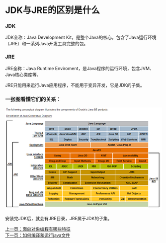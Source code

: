 # JDK与JRE的区别是什么

### JDK

JDK全称：Java Development Kit，是整个Java的核心，包含了Java运行环境（JRE）和一系列Java开发工具完整的包。

### JRE

JRE全称：Java Runtime Enviroment，是Java程序的运行环境，包含JVM、Java核心类库等。

JRE只能用来运行Java应用程序，不能用于变异开发，它是JDK的子集。

### 一张图看懂它们的关系：

![jre和jdk关系图](../image/jre和jdk关系图.png "jre和jdk关系图")

安装完JDK后，就会有JRE目录，JRE属于JDK的子集。

[上一页：面向对象编程有哪些特征](/菜单/1面向对象编程有哪些特征.md)  
[下一页：如何编译和运行java文件](/菜单/3如何编译和运行java文件.md)